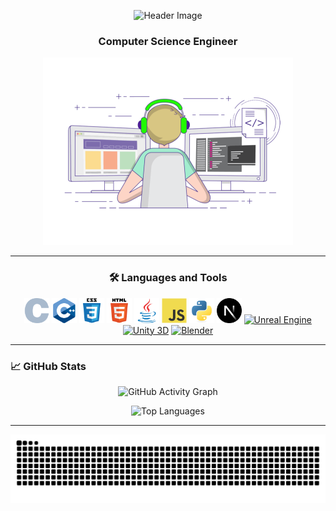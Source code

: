 <p align="center">
  <img src="header.svg" alt="Header Image" />
</p>

<h3 align="center">Computer Science Engineer</h3>

<p align="center">
  <img src="https://raw.githubusercontent.com/devSouvik/devSouvik/master/gif3.gif" alt="Coding" width="400" />
</p>

---

<h3 align="center">🛠️ Languages and Tools </h3>

<p align="center">
  <a href="https://www.cprogramming.com/" target="_blank"><img src="https://raw.githubusercontent.com/devicons/devicon/master/icons/c/c-original.svg" alt="C" width="40" height="40"/></a>
  <a href="https://www.w3schools.com/cpp/" target="_blank"><img src="https://raw.githubusercontent.com/devicons/devicon/master/icons/cplusplus/cplusplus-original.svg" alt="C++" width="40" height="40"/></a>
  <a href="https://www.w3schools.com/css/" target="_blank"><img src="https://raw.githubusercontent.com/devicons/devicon/master/icons/css3/css3-original-wordmark.svg" alt="CSS3" width="40" height="40"/></a>
  <a href="https://www.w3.org/html/" target="_blank"><img src="https://raw.githubusercontent.com/devicons/devicon/master/icons/html5/html5-original-wordmark.svg" alt="HTML5" width="40" height="40"/></a>
  <a href="https://www.java.com" target="_blank"><img src="https://raw.githubusercontent.com/devicons/devicon/master/icons/java/java-original.svg" alt="Java" width="40" height="40"/></a>
  <a href="https://developer.mozilla.org/en-US/docs/Web/JavaScript" target="_blank"><img src="https://raw.githubusercontent.com/devicons/devicon/master/icons/javascript/javascript-original.svg" alt="JavaScript" width="40" height="40"/></a>
  <a href="https://www.python.org" target="_blank"><img src="https://raw.githubusercontent.com/devicons/devicon/master/icons/python/python-original.svg" alt="Python" width="40" height="40"/></a>
  <a href="https://nextjs.org/" target="_blank"><img src="https://raw.githubusercontent.com/devicons/devicon/master/icons/nextjs/nextjs-original.svg" alt="Next.js" width="40" height="40"/></a>
  <a href="https://www.unrealengine.com/" target="_blank"><img src="https://cdn.jsdelivr.net/gh/devicons/devicon/icons/unrealengine/unrealengine-original.svg" alt="Unreal Engine" width="40" height="40"/></a>
  <a href="https://unity.com/" target="_blank"><img src="https://cdn.jsdelivr.net/gh/devicons/devicon/icons/unity/unity-original.svg" alt="Unity 3D" width="40" height="40"/></a>
  <a href="https://www.blender.org/" target="_blank"><img src="https://cdn.jsdelivr.net/gh/devicons/devicon/icons/blender/blender-original.svg" alt="Blender" width="40" height="40"/></a>
</p>

---

### 📈 GitHub Stats

<p align="center">
  <img src="https://github-readme-activity-graph.vercel.app/graph?username=jibin7jose&theme=tokyo-night&hide_border=true&area=true&custom_title=Total%20Contributions%20Graph" alt="GitHub Activity Graph"/>
</p>

<p align="center">
  <img src="https://github-readme-stats.vercel.app/api/top-langs?username=jibin7jose&show_icons=true&locale=en&layout=compact" alt="Top Languages"/>
</p>

---

<p align="center">
  <img src="https://github.com/jibin7jose/jibin7jose/blob/output/github-contribution-grid-snake.svg" alt="Snake animation"/>
</p>
